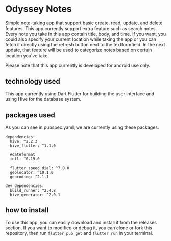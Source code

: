 # Odyssey Notes
Simple note-taking app that support basic create, read, update, and delete features. This app currently support extra feature such as search notes. Every note you take in this app contain title, body, and time. If you want, you could also specify your current location while taking the app or you can fetch it directly using the refresh button next to the textformfield. In the next update, that feature will be used to categorize notes based on certain location you've take.

Please note that this app currently is developed for android use only.

## technology used
This app currently using Dart Flutter for building the user interface and using Hive for the database system.

## packages used
As you can see in pubspec.yaml, we are currently using these packages.
```  #hive
dependencies:
  hive: ^2.2.3
  hive_flutter: ^1.1.0

  #dateformat
  intl: ^0.19.0

  flutter_speed_dial: ^7.0.0
  geolocator: ^10.1.0
  geocoding: ^2.1.1

dev_dependencies:
  build_runner: ^2.4.8
  hive_generator: ^2.0.1
```
## how to install
To use this app, you can easily download and install it from the releases section. If you want to modified or debug it, you can clone or fork this repository, then run `flutter pub get` and `flutter run` in your terminal. 
